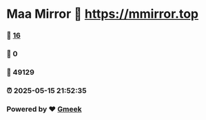 # Maa Mirror :link: https://mmirror.top 
### :page_facing_up: [16](https://mmirror.top/tag.html) 
### :speech_balloon: 0 
### :hibiscus: 49129 
### :alarm_clock: 2025-05-15 21:52:35 
### Powered by :heart: [Gmeek](https://github.com/Meekdai/Gmeek)
